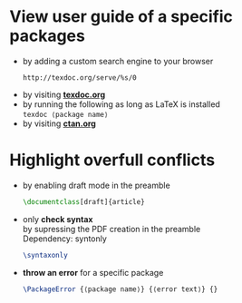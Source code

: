 # View user guide of a specific packages  
 
- by adding a custom search engine to your browser
    ```
    http://texdoc.org/serve/%s/0
    ```
- by visiting **[texdoc.org](https://texdoc.org/index.html)**
- by running the following as long as LaTeX is installed  
    `texdoc ⟨package name⟩`
- by visiting **[ctan.org](https://ctan.org/)**

# Highlight overfull conflicts

- by enabling draft mode in the preamble
    ```latex
    \documentclass[draft]{article}
    ```
- only **check syntax**  
    by supressing the PDF creation in the preamble  
    Dependency: syntonly
    ```latex
    \syntaxonly
    ```
- **throw an error** for a specific package
    ```latex
    \PackageError {⟨package name⟩} {⟨error text⟩} {}
    ```